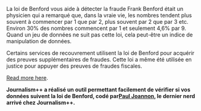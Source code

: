 La loi de Benford vous aide à détecter la fraude
Frank Benford était un physicien qui a remarqué que, dans la vraie vie, les nombres tendent plus souvent à commencer par 1 que par 2, plus souvent par 2 que par 3 etc.
Environ 30% des nombres commencent par 1 et seulement 4,6% par 9.
Quand un jeu de données ne suit pas cette loi, cela peut-être un indice de manipulation de données.

Certains services de recouvrement utilisent la loi de Benford pour acquérir des preuves supplémentaires de fraudes. Cette loi a même été utilisée en justice pour appuyer des preuves de fraudes fiscales.

[Read more here](http://jplusplus.org/p/benford-law).

**Journalism++ a réalisé un outil permettant facilement de vérifier si vos données suivent la loi de Benford, codé par[Paul Joannon](http://www.twitter.com/paulloz), le dernier nerd arrivé chez Journalism++.**
